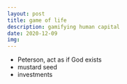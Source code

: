 ```yaml
---
layout: post
title: game of life
description: gamifying human capital
date: 2020-12-09
img:
---
```


- Peterson, act as if God exists
- mustard seed
- investments

